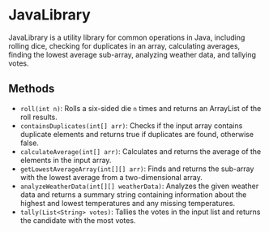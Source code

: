 # JavaLibrary

JavaLibrary is a utility library for common operations in Java, including rolling dice, checking for duplicates in an array, calculating averages, finding the lowest average sub-array, analyzing weather data, and tallying votes.

## Methods

- `roll(int n)`: Rolls a six-sided die `n` times and returns an ArrayList of the roll results.
- `containsDuplicates(int[] arr)`: Checks if the input array contains duplicate elements and returns true if duplicates are found, otherwise false.
- `calculateAverage(int[] arr)`: Calculates and returns the average of the elements in the input array.
- `getLowestAverageArray(int[][] arr)`: Finds and returns the sub-array with the lowest average from a two-dimensional array.
- `analyzeWeatherData(int[][] weatherData)`: Analyzes the given weather data and returns a summary string containing information about the highest and lowest temperatures and any missing temperatures.
- `tally(List<String> votes)`: Tallies the votes in the input list and returns the candidate with the most votes.
